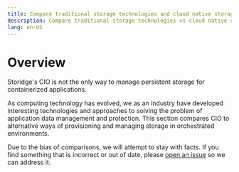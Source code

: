 ```yaml
---
title: Compare traditional storage technologies and cloud native storage
description: Compare traditional storage technologies vs cloud native storage 
lang: en-US
---
```


# Overview

Storidge's CIO is not the only way to manage persistent storage for containerized applications.

As computing technology has evolved, we as an industry have developed interesting technologies and approaches to solving the problem of application data management and protection. This section compares CIO to alternative ways of provisioning and managing storage in orchestrated environments.

Due to the bias of comparisons, we will attempt to stay with facts. If you find something that is incorrect or out of date, please [open an issue](https://storidge.com/support/) so we can address it.
